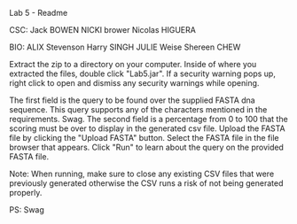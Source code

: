 Lab 5 - Readme

CSC:
Jack BOWEN
NICKI brower
Nicolas HIGUERA

BIO:
ALIX Stevenson
Harry SINGH
JULIE Weise
Shereen CHEW

Extract the zip to a directory on your computer.
Inside of where you extracted the files, double click "Lab5.jar".
If a security warning pops up, right click to open and dismiss any security warnings while opening.

The first field is the query to be found over the supplied FASTA dna sequence. This query supports any of the characters mentioned in the requirements.
Swag.
The second field is a percentage from 0 to 100 that the scoring must be over to display in the generated csv file.
Upload the FASTA file by clicking the "Upload FASTA" button. Select the FASTA file in the file browser that appears.
Click "Run" to learn about the query on the provided FASTA file.

Note: When running, make sure to close any existing CSV files that were previously generated otherwise the CSV runs a risk of not being generated properly.

PS: Swag